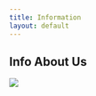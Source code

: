 ```yaml
---
title: Information
layout: default
---
```

<h2><b>Info About Us</b></h2>

<img src="pic_for_site.jpg">

